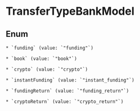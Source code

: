 
# TransferTypeBankModel

## Enum


    * `funding` (value: `"funding"`)

    * `book` (value: `"book"`)

    * `crypto` (value: `"crypto"`)

    * `instantFunding` (value: `"instant_funding"`)

    * `fundingReturn` (value: `"funding_return"`)

    * `cryptoReturn` (value: `"crypto_return"`)



